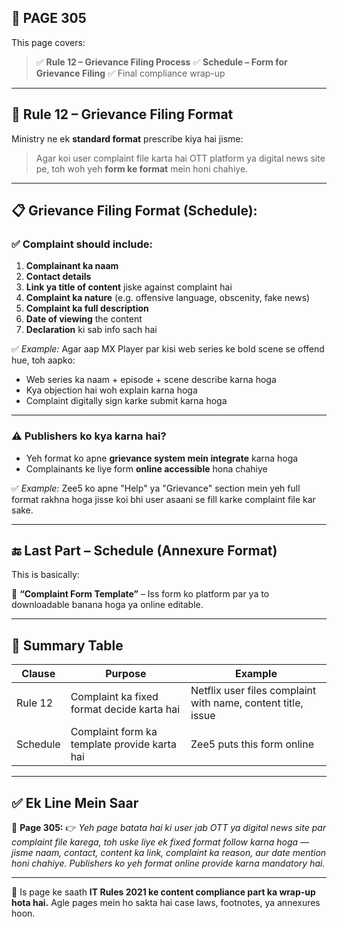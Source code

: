 ## 📄 **PAGE 305**

This page covers:

> ✅ **Rule 12 – Grievance Filing Process**
> ✅ **Schedule – Form for Grievance Filing**
> ✅ Final compliance wrap-up

---

## 🔹 Rule 12 – Grievance Filing Format

Ministry ne ek **standard format** prescribe kiya hai jisme:

> Agar koi user complaint file karta hai OTT platform ya digital news site pe, toh woh yeh **form ke format** mein honi chahiye.

---

## 📋 Grievance Filing Format (Schedule):

### ✅ Complaint should include:

1. **Complainant ka naam**
2. **Contact details**
3. **Link ya title of content** jiske against complaint hai
4. **Complaint ka nature** (e.g. offensive language, obscenity, fake news)
5. **Complaint ka full description**
6. **Date of viewing** the content
7. **Declaration** ki sab info sach hai

✅ *Example:*
Agar aap MX Player par kisi web series ke bold scene se offend hue, toh aapko:

* Web series ka naam + episode + scene describe karna hoga
* Kya objection hai woh explain karna hoga
* Complaint digitally sign karke submit karna hoga

---

### ⚠️ Publishers ko kya karna hai?

* Yeh format ko apne **grievance system mein integrate** karna hoga
* Complainants ke liye form **online accessible** hona chahiye

✅ *Example:*
Zee5 ko apne "Help" ya "Grievance" section mein yeh full format rakhna hoga jisse koi bhi user asaani se fill karke complaint file kar sake.

---

## 🔚 Last Part – Schedule (Annexure Format)

This is basically:

📝 **“Complaint Form Template”**
– Iss form ko platform par ya to downloadable banana hoga ya online editable.

---

## 🧩 Summary Table

| Clause   | Purpose                                      | Example                                                      |
| -------- | -------------------------------------------- | ------------------------------------------------------------ |
| Rule 12  | Complaint ka fixed format decide karta hai   | Netflix user files complaint with name, content title, issue |
| Schedule | Complaint form ka template provide karta hai | Zee5 puts this form online                                   |

---

## ✅ **Ek Line Mein Saar**

📌 **Page 305:**
👉 *Yeh page batata hai ki user jab OTT ya digital news site par complaint file karega, toh uske liye ek fixed format follow karna hoga — jisme naam, contact, content ka link, complaint ka reason, aur date mention honi chahiye. Publishers ko yeh format online provide karna mandatory hai.*

---

🎯 Is page ke saath **IT Rules 2021 ke content compliance part ka wrap-up hota hai.**
Agle pages mein ho sakta hai case laws, footnotes, ya annexures hoon.
